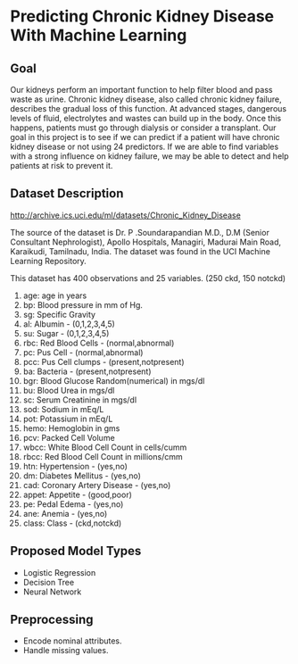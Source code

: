 # Predicting Chronic Kidney Disease With Machine Learning

## Goal
Our kidneys perform an important function to help filter blood and pass waste as urine. Chronic kidney disease, also called chronic kidney failure, describes the gradual loss of this function. At advanced stages, dangerous levels of fluid, electrolytes and wastes can build up in the body. Once this happens, patients must go through dialysis or consider a transplant.
Our goal in this project is to see if we can predict if a patient will have chronic kidney disease or not using 24 predictors. If we are able to find variables with a strong influence on kidney failure, we may be able to detect and help patients at risk to prevent it.

## Dataset Description

http://archive.ics.uci.edu/ml/datasets/Chronic_Kidney_Disease

The source of the dataset is Dr. P .Soundarapandian M.D., D.M (Senior Consultant Nephrologist), Apollo Hospitals, Managiri, Madurai Main Road, Karaikudi, Tamilnadu, India. The dataset was found in the UCI Machine Learning Repository.

This dataset has 400 observations and 25 variables. (250 ckd, 150 notckd)
1. age: age in years
2. bp: Blood pressure in mm of Hg.
3. sg: Specific Gravity
4. al: Albumin - (0,1,2,3,4,5)
5. su: Sugar - (0,1,2,3,4,5)
6. rbc: Red Blood Cells - (normal,abnormal)
7. pc: Pus Cell - (normal,abnormal)
8. pcc: Pus Cell clumps - (present,notpresent)
9. ba: Bacteria - (present,notpresent)
10. bgr: Blood Glucose Random(numerical) in mgs/dl
11. bu: Blood Urea in mgs/dl
12. sc: Serum Creatinine in mgs/dl
13. sod: Sodium in mEq/L
14. pot: Potassium in mEq/L
15. hemo: Hemoglobin in gms
16. pcv: Packed Cell Volume
17. wbcc: White Blood Cell Count in cells/cumm
18. rbcc: Red Blood Cell Count in millions/cmm
19. htn: Hypertension - (yes,no)
20. dm: Diabetes Mellitus - (yes,no)
21. cad: Coronary Artery Disease - (yes,no)
22. appet: Appetite - (good,poor)
23. pe: Pedal Edema - (yes,no)
24. ane: Anemia - (yes,no)
25. class: Class - (ckd,notckd)

## Proposed Model Types
- Logistic Regression
- Decision Tree
- Neural Network

## Preprocessing
- Encode nominal attributes.
- Handle missing values.


